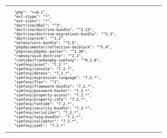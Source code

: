 ---------------------
        "php": ">=8.1",
        "ext-ctype": "*",
        "ext-iconv": "*",
        "doctrine/dbal": "^3",
        "doctrine/doctrine-bundle": "^2.13",
        "doctrine/doctrine-migrations-bundle": "^3.3",
        "doctrine/orm": "^3.2",
        "nelmio/cors-bundle": "^2.5",
        "phpdocumentor/reflection-docblock": "^5.4",
        "phpstan/phpdoc-parser": "^1.30",
        "ramsey/uuid-doctrine": "^2.1",
        "runtime/frankenphp-symfony": "^0.2.0",
        "symfony/asset": "7.2.*",
        "symfony/console": "7.2.*",
        "symfony/dotenv": "7.2.*",
        "symfony/expression-language": "7.2.*",
        "symfony/flex": "^2",
        "symfony/framework-bundle": "7.2.*",
        "symfony/password-hasher": "7.2.*",
        "symfony/property-access": "7.2.*",
        "symfony/property-info": "7.2.*",
        "symfony/runtime": "7.2.*",
        "symfony/security-bundle": "7.2.*",
        "symfony/serializer": "7.2.*",
        "symfony/twig-bundle": "7.2.*",
        "symfony/validator": "7.2.*",
        "symfony/yaml": "7.2.*"
---------------------